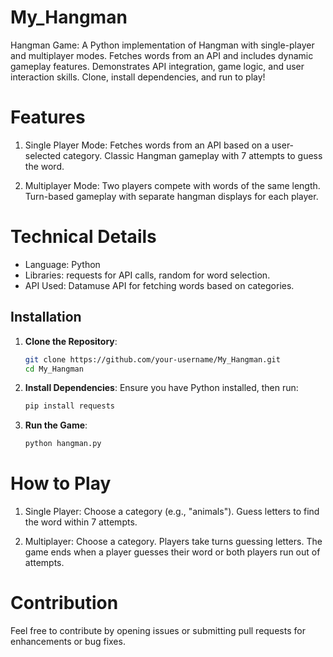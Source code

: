 # My_Hangman
Hangman Game: A Python implementation of Hangman with single-player and multiplayer modes. Fetches words from an API and includes dynamic gameplay features. Demonstrates API integration, game logic, and user interaction skills. Clone, install dependencies, and run to play!

# Features
1. Single Player Mode:
Fetches words from an API based on a user-selected category.
Classic Hangman gameplay with 7 attempts to guess the word.

2. Multiplayer Mode:
Two players compete with words of the same length.
Turn-based gameplay with separate hangman displays for each player.

# Technical Details
- Language: Python
- Libraries: requests for API calls, random for word selection.
- API Used: Datamuse API for fetching words based on categories.

## Installation

1. **Clone the Repository**:
    ```sh
    git clone https://github.com/your-username/My_Hangman.git
    cd My_Hangman
    ```

2. **Install Dependencies**:
    Ensure you have Python installed, then run:
    ```sh
    pip install requests
    ```

3. **Run the Game**:
    ```sh
    python hangman.py
    ```
# How to Play
1. Single Player:
Choose a category (e.g., "animals").
Guess letters to find the word within 7 attempts.

3. Multiplayer:
Choose a category.
Players take turns guessing letters.
The game ends when a player guesses their word or both players run out of attempts.

# Contribution
Feel free to contribute by opening issues or submitting pull requests for enhancements or bug fixes.
